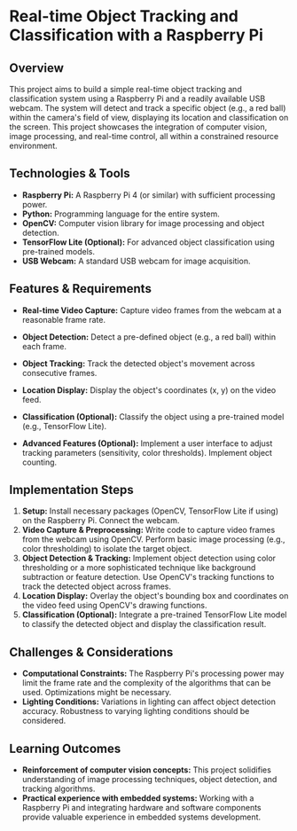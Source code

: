 # Real-time Object Tracking and Classification with a Raspberry Pi

## Overview

This project aims to build a simple real-time object tracking and classification system using a Raspberry Pi and a readily available USB webcam. The system will detect and track a specific object (e.g., a red ball) within the camera's field of view, displaying its location and classification on the screen. This project showcases the integration of computer vision, image processing, and real-time control, all within a constrained resource environment.

## Technologies & Tools

* **Raspberry Pi:**  A Raspberry Pi 4 (or similar) with sufficient processing power.
* **Python:** Programming language for the entire system.
* **OpenCV:**  Computer vision library for image processing and object detection.
* **TensorFlow Lite (Optional):** For advanced object classification using pre-trained models.
* **USB Webcam:** A standard USB webcam for image acquisition.

## Features & Requirements

- **Real-time Video Capture:** Capture video frames from the webcam at a reasonable frame rate.
- **Object Detection:** Detect a pre-defined object (e.g., a red ball) within each frame.
- **Object Tracking:** Track the detected object's movement across consecutive frames.
- **Location Display:** Display the object's coordinates (x, y) on the video feed.
- **Classification (Optional):** Classify the object using a pre-trained model (e.g., TensorFlow Lite).

- **Advanced Features (Optional):** Implement a user interface to adjust tracking parameters (sensitivity, color thresholds).  Implement object counting.


## Implementation Steps

1. **Setup:** Install necessary packages (OpenCV, TensorFlow Lite if using) on the Raspberry Pi. Connect the webcam.
2. **Video Capture & Preprocessing:**  Write code to capture video frames from the webcam using OpenCV. Perform basic image processing (e.g., color thresholding) to isolate the target object.
3. **Object Detection & Tracking:** Implement object detection using color thresholding or a more sophisticated technique like background subtraction or feature detection.  Use OpenCV's tracking functions to track the detected object across frames.
4. **Location Display:** Overlay the object's bounding box and coordinates on the video feed using OpenCV's drawing functions.
5. **Classification (Optional):** Integrate a pre-trained TensorFlow Lite model to classify the detected object and display the classification result.

## Challenges & Considerations

- **Computational Constraints:** The Raspberry Pi's processing power may limit the frame rate and the complexity of the algorithms that can be used. Optimizations might be necessary.
- **Lighting Conditions:**  Variations in lighting can affect object detection accuracy. Robustness to varying lighting conditions should be considered.

## Learning Outcomes

- **Reinforcement of computer vision concepts:**  This project solidifies understanding of image processing techniques, object detection, and tracking algorithms.
- **Practical experience with embedded systems:**  Working with a Raspberry Pi and integrating hardware and software components provide valuable experience in embedded systems development.

